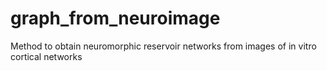 # graph_from_neuroimage
Method to obtain neuromorphic reservoir networks from images of in vitro cortical networks
